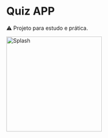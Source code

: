 # Quiz APP

⚠️ Projeto para estudo e prática. 

<img src="https://i.imgur.com/6pZ9fDB.gif" alt="Splash" width="250"/>